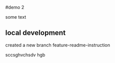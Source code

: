 #demo 2


some text

## local development

created a new branch feature-readme-instruction

sccsghvchsdv hgb